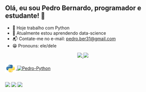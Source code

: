 ## Olá, eu sou Pedro Bernardo, programador e estudante! 🖖
- 🔭 Hoje trabalho com Python
- 🌱 Atualmente estou aprendendo data-science
- 📬 Contate-me no e-mail: pedro.ber31@gmail.com
- 😁 Pronouns: ele/dele

<div align="center">
  <a href="https://github.com/pedrober31">
  <img height="180em" src="https://github-readme-stats.vercel.app/api?username=pedrober31&show_icons=true&theme=tokyonight&include_all_commits=true&count_private=true"/>
  <img height="180em" src="https://github-readme-stats.vercel.app/api/top-langs/?username=pedrober31&layout=compact&langs_count=7&theme=tokyonight"/>
</div>
  
<div style="display: inline_block"><br>
  <img align="center" alt="Pedro-Python" height="30" width="35" src="https://raw.githubusercontent.com/devicons/devicon/master/icons/python/python-original.svg">
  <img align="center" alt="Pedro-Python" height="30" width="35" src="https://cdn.jsdelivr.net/gh/devicons/devicon/icons/django/django-original.svg" />
</div>
  
##
  
<div> 
  <a href="https://www.instagram.com/pedro_bernardo89/" target="_blank"><img src="https://img.shields.io/badge/-Instagram-%23E4405F?style=for-the-badge&logo=instagram&logoColor=white" target="_blank"></a>
  <a href = "mailto:pedro.ber31@gmail.com"><img src="https://img.shields.io/badge/-Gmail-%23333?style=for-the-badge&logo=gmail&logoColor=white" target="_blank"></a>
  <a href="https://www.linkedin.com/in/pedro-bernardo-1159891b1/" target="_blank"><img src="https://img.shields.io/badge/-LinkedIn-%230077B5?style=for-the-badge&logo=linkedin&logoColor=white" target="_blank"></a> 
</div>
